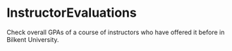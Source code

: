 # InstructorEvaluations
Check overall GPAs of a course of instructors who have offered it before in Bilkent University.


